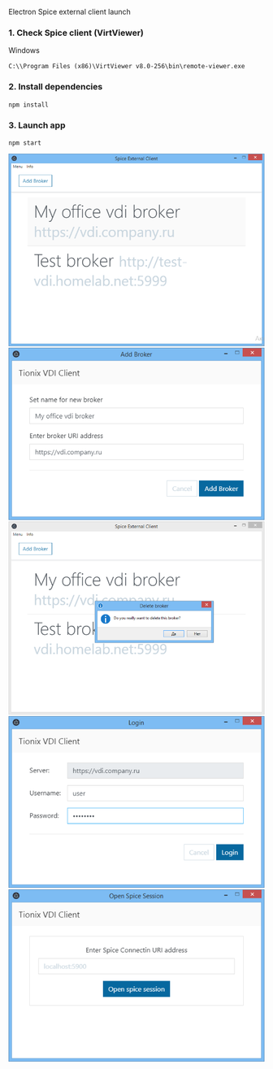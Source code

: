 Electron Spice external client launch

### 1. Check Spice client (VirtViewer)
Windows
```
C:\\Program Files (x86)\VirtViewer v8.0-256\bin\remote-viewer.exe
```

### 2. Install dependencies
```
npm install
```

### 3. Launch app
```
npm start
```

![Image description](https://github.com/shutlle/spice-electron-external/raw/master/pics/broker-list.png)
![Image description](https://github.com/shutlle/spice-electron-external/raw/master/pics/spice-client-broker-add-2.png)
![Image description](https://github.com/shutlle/spice-electron-external/raw/master/pics/broker-delete.png)
![Image description](https://github.com/shutlle/spice-electron-external/raw/master/pics/broker-login.png)
![Image description](https://github.com/shutlle/spice-electron-external/raw/master/pics/spice-connection-window.png)